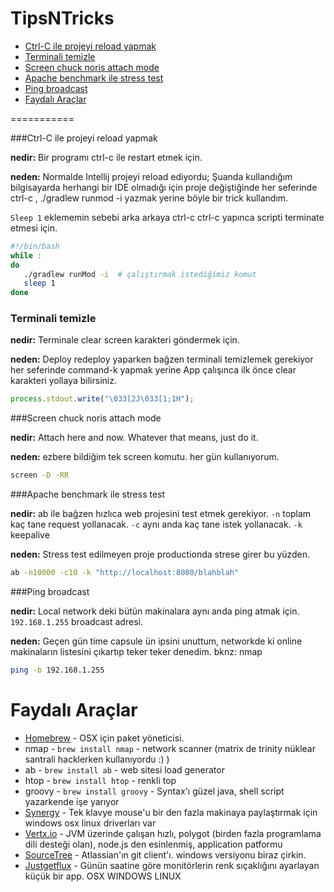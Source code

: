 TipsNTricks
===========

- [Ctrl-C ile projeyi reload yapmak](#ctrl-c-ile-projeyi-reload-yapmak)
- [Terminali temizle](#terminali-temizle)
- [Screen chuck noris attach mode](#screen-chuck-noris-attach-mode)
- [Apache benchmark ile stress test](#apache-benchmark-ile-stress-test)
- [Ping broadcast](#ping-broadcast)
- [Faydalı Araçlar](#faydal%C4%B1-ara%C3%A7lar)

===========

###Ctrl-C ile projeyi reload yapmak

**nedir:** Bir programı ctrl-c ile restart etmek için.
   
**neden:** Normalde Intellij projeyi reload ediyordu; Şuanda kullandığım bilgisayarda herhangi bir IDE olmadığı için proje değiştiğinde her seferinde ctrl-c , ./gradlew runmod -i yazmak yerine böyle bir trick kullandım. 

`Sleep 1` eklememin sebebi arka arkaya ctrl-c ctrl-c yapınca scripti terminate etmesi için.

```bash
#!/bin/bash
while :
do
   ./gradlew runMod -i  # çalıştırmak istediğimiz komut
   sleep 1
done
```

### Terminali temizle
**nedir:** Terminale clear screen karakteri göndermek için.

**neden:** Deploy redeploy yaparken bağzen terminali temizlemek gerekiyor her seferinde command-k yapmak yerine App çalışınca ilk önce clear karakteri yollaya bilirsiniz.

```javascript
process.stdout.write("\033[2J\033[1;1H");
```


###Screen chuck noris attach mode

**nedir:** Attach here and now. Whatever that means, just do it.
   
**neden:** ezbere bildiğim tek screen komutu. her gün kullanıyorum.

```bash
screen -D -RR
```



###Apache benchmark ile stress test

**nedir:** ab ile bağzen hızlıca web projesini test etmek gerekiyor. 
`-n` toplam kaç tane request yollanacak.
`-c` aynı anda kaç tane istek yollanacak.
`-k` keepalive
   
**neden:** Stress test edilmeyen proje productionda strese girer bu yüzden.

```bash
ab -n10000 -c10 -k "http://localhost:8080/blahblah"
```


###Ping broadcast

**nedir:** Local network deki bütün makinalara aynı anda ping atmak için. `192.168.1.255` broadcast adresi.

**neden:** Geçen gün time capsule ün ipsini unuttum, networkde ki online makinaların listesini çıkartıp teker teker denedim. bknz: nmap

```bash
ping -b 192.168.1.255
```


Faydalı Araçlar
===========

* [Homebrew] - OSX için paket yöneticisi. 
* nmap - `brew install nmap` - network scanner (matrix de trinity nüklear santrali hacklerken kullanıyordu :) )
* ab - `brew install ab` - web sitesi load generator
* htop - `brew install htop` - renkli top
* groovy - `brew install groovy` - Syntax'ı güzel java, shell script yazarkende işe yarıyor
* [Synergy] - Tek klavye mouse'u bir den fazla makinaya paylaştırmak için windows osx linux driverları var
* [Vertx.io] - JVM üzerinde çalışan hızlı, polygot (birden fazla programlama dili desteği olan), node.js den esinlenmiş, application patformu 
* [SourceTree] - Atlassian'ın git client'ı. windows versiyonu biraz çirkin.
* [Justgetflux] - Günün saatine göre monitörlerin renk sıçaklığını ayarlayan küçük bir app. OSX WINDOWS LINUX

[Homebrew]: http://brew.sh/
[Synergy]: http://synergy-foss.org/
[Vertx.io]: http://vertx.io/
[SourceTree]: http://www.sourcetreeapp.com/
[Justgetflux]: http://justgetflux.com/
